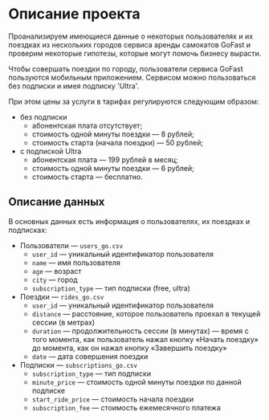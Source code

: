 # Описание проекта
Проанализируем имеющиеся данные о некоторых пользователях и их поездках из нескольких городов сервиса аренды самокатов GoFast и проверим некоторые гипотезы, которые могут помочь бизнесу вырасти.

Чтобы совершать поездки по городу, пользователи сервиса GoFast пользуются мобильным приложением. Сервисом можно пользоваться без подписки и имея подписку 'Ultra'.

При этом цены за услуги в тарифах регулируются следующим образом:
- без подписки
  - абонентская плата отсутствует;
  - стоимость одной минуты поездки — 8 рублей;
  - стоимость старта (начала поездки) — 50 рублей;
- с подпиской Ultra
  - абонентская плата — 199 рублей в месяц;
  - стоимость одной минуты поездки — 6 рублей;
  - стоимость старта — бесплатно.

## Описание данных
В основных данных есть информация о пользователях, их поездках и подписках:
- Пользователи — `users_go.csv`
  - `user_id` — уникальный идентификатор пользователя
  - `name` — имя пользователя
  - `age` — возраст
  - `city` — город
  - `subscription_type` — тип подписки (free, ultra)
- Поездки — `rides_go.csv`
  - `user_id` — уникальный идентификатор пользователя
  - `distance` — расстояние, которое пользователь проехал в текущей сессии (в метрах)
  - `duration` — продолжительность сессии (в минутах) — время с того момента, как пользователь нажал кнопку «Начать поездку» до момента, как он нажал кнопку «Завершить поездку»
  - `date` — дата совершения поездки
- Подписки — `subscriptions_go.csv`
  - `subscription_type` — тип подписки
  - `minute_price` — стоимость одной минуты поездки по данной подписке
  - `start_ride_price` — стоимость начала поездки
  - `subscription_fee` — стоимость ежемесячного платежа
